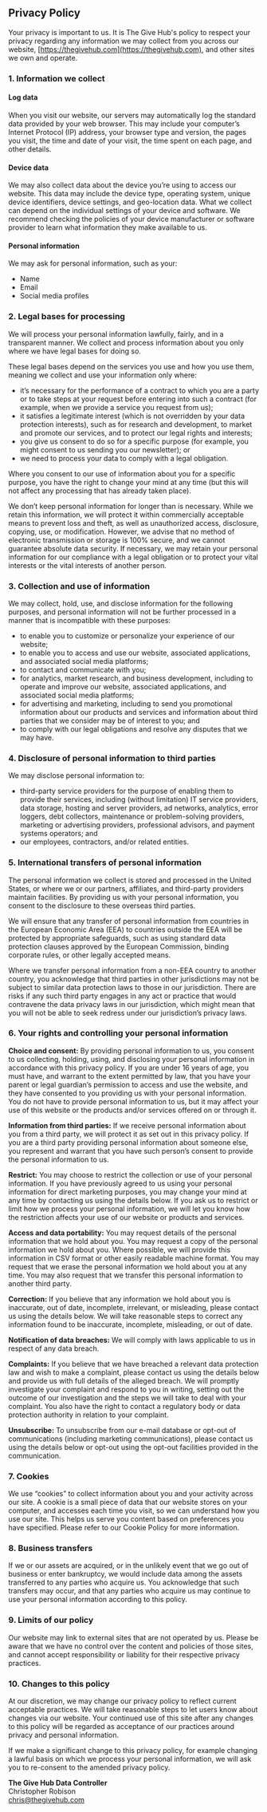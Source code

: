 ## Privacy Policy

Your privacy is important to us. It is The Give Hub's policy to respect your privacy regarding any information we may collect from you across our website, [https://thegivehub.com](https://thegivehub.com), and other sites we own and operate.

### 1. Information we collect

#### Log data
When you visit our website, our servers may automatically log the standard data provided by your web browser. This may include your computer’s Internet Protocol (IP) address, your browser type and version, the pages you visit, the time and date of your visit, the time spent on each page, and other details.

#### Device data
We may also collect data about the device you’re using to access our website. This data may include the device type, operating system, unique device identifiers, device settings, and geo-location data. What we collect can depend on the individual settings of your device and software. We recommend checking the policies of your device manufacturer or software provider to learn what information they make available to us.

#### Personal information
We may ask for personal information, such as your:
- Name
- Email
- Social media profiles

### 2. Legal bases for processing
We will process your personal information lawfully, fairly, and in a transparent manner. We collect and process information about you only where we have legal bases for doing so.

These legal bases depend on the services you use and how you use them, meaning we collect and use your information only where:
- it’s necessary for the performance of a contract to which you are a party or to take steps at your request before entering into such a contract (for example, when we provide a service you request from us);
- it satisfies a legitimate interest (which is not overridden by your data protection interests), such as for research and development, to market and promote our services, and to protect our legal rights and interests;
- you give us consent to do so for a specific purpose (for example, you might consent to us sending you our newsletter); or
- we need to process your data to comply with a legal obligation.

Where you consent to our use of information about you for a specific purpose, you have the right to change your mind at any time (but this will not affect any processing that has already taken place).

We don’t keep personal information for longer than is necessary. While we retain this information, we will protect it within commercially acceptable means to prevent loss and theft, as well as unauthorized access, disclosure, copying, use, or modification. However, we advise that no method of electronic transmission or storage is 100% secure, and we cannot guarantee absolute data security. If necessary, we may retain your personal information for our compliance with a legal obligation or to protect your vital interests or the vital interests of another person.

### 3. Collection and use of information
We may collect, hold, use, and disclose information for the following purposes, and personal information will not be further processed in a manner that is incompatible with these purposes:
- to enable you to customize or personalize your experience of our website;
- to enable you to access and use our website, associated applications, and associated social media platforms;
- to contact and communicate with you;
- for analytics, market research, and business development, including to operate and improve our website, associated applications, and associated social media platforms;
- for advertising and marketing, including to send you promotional information about our products and services and information about third parties that we consider may be of interest to you; and
- to comply with our legal obligations and resolve any disputes that we may have.

### 4. Disclosure of personal information to third parties
We may disclose personal information to:
- third-party service providers for the purpose of enabling them to provide their services, including (without limitation) IT service providers, data storage, hosting and server providers, ad networks, analytics, error loggers, debt collectors, maintenance or problem-solving providers, marketing or advertising providers, professional advisors, and payment systems operators; and
- our employees, contractors, and/or related entities.

### 5. International transfers of personal information
The personal information we collect is stored and processed in the United States, or where we or our partners, affiliates, and third-party providers maintain facilities. By providing us with your personal information, you consent to the disclosure to these overseas third parties.

We will ensure that any transfer of personal information from countries in the European Economic Area (EEA) to countries outside the EEA will be protected by appropriate safeguards, such as using standard data protection clauses approved by the European Commission, binding corporate rules, or other legally accepted means.

Where we transfer personal information from a non-EEA country to another country, you acknowledge that third parties in other jurisdictions may not be subject to similar data protection laws to those in our jurisdiction. There are risks if any such third party engages in any act or practice that would contravene the data privacy laws in our jurisdiction, which might mean that you will not be able to seek redress under our jurisdiction’s privacy laws.

### 6. Your rights and controlling your personal information

**Choice and consent:** By providing personal information to us, you consent to us collecting, holding, using, and disclosing your personal information in accordance with this privacy policy. If you are under 16 years of age, you must have, and warrant to the extent permitted by law, that you have your parent or legal guardian’s permission to access and use the website, and they have consented to you providing us with your personal information. You do not have to provide personal information to us, but it may affect your use of this website or the products and/or services offered on or through it.

**Information from third parties:** If we receive personal information about you from a third party, we will protect it as set out in this privacy policy. If you are a third party providing personal information about someone else, you represent and warrant that you have such person’s consent to provide the personal information to us.

**Restrict:** You may choose to restrict the collection or use of your personal information. If you have previously agreed to us using your personal information for direct marketing purposes, you may change your mind at any time by contacting us using the details below. If you ask us to restrict or limit how we process your personal information, we will let you know how the restriction affects your use of our website or products and services.

**Access and data portability:** You may request details of the personal information that we hold about you. You may request a copy of the personal information we hold about you. Where possible, we will provide this information in CSV format or other easily readable machine format. You may request that we erase the personal information we hold about you at any time. You may also request that we transfer this personal information to another third party.

**Correction:** If you believe that any information we hold about you is inaccurate, out of date, incomplete, irrelevant, or misleading, please contact us using the details below. We will take reasonable steps to correct any information found to be inaccurate, incomplete, misleading, or out of date.

**Notification of data breaches:** We will comply with laws applicable to us in respect of any data breach.

**Complaints:** If you believe that we have breached a relevant data protection law and wish to make a complaint, please contact us using the details below and provide us with full details of the alleged breach. We will promptly investigate your complaint and respond to you in writing, setting out the outcome of our investigation and the steps we will take to deal with your complaint. You also have the right to contact a regulatory body or data protection authority in relation to your complaint.

**Unsubscribe:** To unsubscribe from our e-mail database or opt-out of communications (including marketing communications), please contact us using the details below or opt-out using the opt-out facilities provided in the communication.

### 7. Cookies
We use “cookies” to collect information about you and your activity across our site. A cookie is a small piece of data that our website stores on your computer, and accesses each time you visit, so we can understand how you use our site. This helps us serve you content based on preferences you have specified. Please refer to our Cookie Policy for more information.

### 8. Business transfers
If we or our assets are acquired, or in the unlikely event that we go out of business or enter bankruptcy, we would include data among the assets transferred to any parties who acquire us. You acknowledge that such transfers may occur, and that any parties who acquire us may continue to use your personal information according to this policy.

### 9. Limits of our policy
Our website may link to external sites that are not operated by us. Please be aware that we have no control over the content and policies of those sites, and cannot accept responsibility or liability for their respective privacy practices.

### 10. Changes to this policy
At our discretion, we may change our privacy policy to reflect current acceptable practices. We will take reasonable steps to let users know about changes via our website. Your continued use of this site after any changes to this policy will be regarded as acceptance of our practices around privacy and personal information.

If we make a significant change to this privacy policy, for example changing a lawful basis on which we process your personal information, we will ask you to re-consent to the amended privacy policy.

**The Give Hub Data Controller**  
Christopher Robison  
[chris@thegivehub.com](mailto:chris@thegivehub.com)
